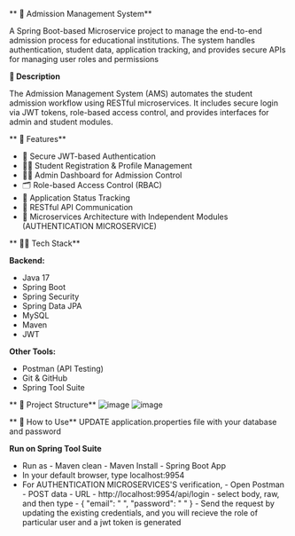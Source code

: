 ** 🏫 Admission Management System**
 
A Spring Boot-based Microservice project to manage the end-to-end admission process for educational institutions. 
The system handles authentication, student data, application tracking, and provides secure APIs for managing user roles and permissions

**📖 Description**

The Admission Management System (AMS) automates the student admission workflow using RESTful microservices. 
It includes secure login via JWT tokens, role-based access control, and provides interfaces for admin and student modules.

** 🚀 Features**

- 🔐 Secure JWT-based Authentication
- 👨‍🎓 Student Registration & Profile Management
- 🧑‍💼 Admin Dashboard for Admission Control
- 🗂️ Role-based Access Control (RBAC)
- 📨 Application Status Tracking
- 📡 RESTful API Communication
- 📄 Microservices Architecture with Independent Modules (AUTHENTICATION MICROSERVICE)


** 🧑‍💻 Tech Stack**

**Backend:**
- Java 17
- Spring Boot
- Spring Security
- Spring Data JPA
- MySQL
- Maven
- JWT

**Other Tools:**
- Postman (API Testing)
- Git & GitHub
- Spring Tool Suite


** 📂 Project Structure**
 ![image](https://github.com/user-attachments/assets/add5f0c8-0d32-4176-b74a-d5752fd2afd0)
 ![image](https://github.com/user-attachments/assets/3f2ba43a-c3b6-4de1-b8bb-7b1da77e338a)

** 🧪 How to Use**
 UPDATE application.properties file with your database and password

**Run on Spring Tool Suite**
- Run as
         - Maven clean
         - Maven Install
         - Spring Boot App
- In your default browser, type localhost:9954
- For AUTHENTICATION MICROSERVICES'S verification,
         - Open Postman
         - POST data
         - URL - http://localhost:9954/api/login
         - select body, raw, and then type
         - {
                "email": "  ",
                "password": "  "
            }
         - Send the request by updating the existing credentials, and you will recieve the role of particular user and a jwt token is generated 



